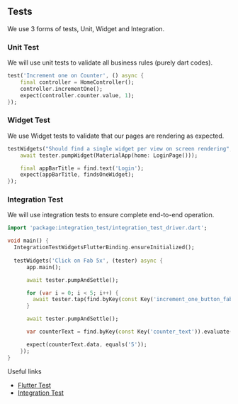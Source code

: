 ## Tests

We use 3 forms of tests, Unit, Widget and Integration.

### Unit Test
We will use unit tests to validate all business rules (purely dart codes).

```dart
test('Increment one on Counter', () async {
    final controller = HomeController();
    controller.incrementOne();
    expect(controller.counter.value, 1);
});
```
### Widget Test
We use Widget tests to validate that our pages are rendering as expected.

```dart
testWidgets("Should find a single widget per view on screen rendering", (WidgetTester tester) async {
    await tester.pumpWidget(MaterialApp(home: LoginPage()));

    final appBarTitle = find.text('Login');
    expect(appBarTitle, findsOneWidget);
});
```

### Integration Test
We will use integration tests to ensure complete end-to-end operation.

```dart
import 'package:integration_test/integration_test_driver.dart';

void main() {
  IntegrationTestWidgetsFlutterBinding.ensureInitialized();
  
  testWidgets('Click on Fab 5x', (tester) async {
      app.main();

      await tester.pumpAndSettle();

      for (var i = 0; i < 5; i++) {
        await tester.tap(find.byKey(const Key('increment_one_button_fab')));
      }

      await tester.pumpAndSettle();

      var counterText = find.byKey(const Key('counter_text')).evaluate().single.widget as Text;

      expect(counterText.data, equals('5'));
    });
}
```

Useful links

- [Flutter Test](https://flutter.dev/docs/testing)
- [Integration Test](https://flutter.dev/docs/cookbook/testing/integration/introduction)
